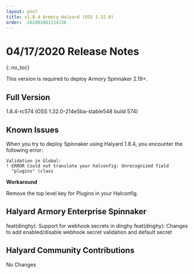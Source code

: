 ```yaml
---
layout: post
title: v1.8.4 Armory Halyard (OSS 1.32.0)
order: -202001061114156
---
```


# 04/17/2020 Release Notes
{:.no_toc}

This version is required to deploy Armory Spinnaker 2.19+. 

## Full Version
1.8.4-rc574 (OSS 1.32.0-214e5ba-stable548 build 574)

## Known Issues

When you try to deploy Spinnaker using Halyard 1.8.4, you encounter the following error:

```
Validation in Global:
! ERROR Could not translate your halconfig: Unrecognized field
  "plugins" (class
```

**Workaround** 

Remove the top level key for Plugins in your Halconfig. 

## Halyard Armory Enterprise Spinnaker
 feat(dinghy): Support for webhook secrets in dinghy 
 feat(dinghy): Changes to add enabled/disable webhook secret validation and default secret

## Halyard Community Contributions
 No Changes
